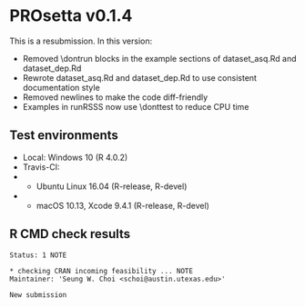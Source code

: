 # PROsetta v0.1.4
This is a resubmission. In this version:

* Removed \dontrun blocks in the example sections of dataset_asq.Rd and dataset_dep.Rd
* Rewrote dataset_asq.Rd and dataset_dep.Rd to use consistent documentation style
* Removed newlines to make the code diff-friendly
* Examples in runRSSS now use \donttest to reduce CPU time

## Test environments

* Local: Windows 10 (R 4.0.2)
* Travis-CI:
* * Ubuntu Linux 16.04 (R-release, R-devel)
* * macOS 10.13, Xcode 9.4.1 (R-release, R-devel)

## R CMD check results

```
Status: 1 NOTE

* checking CRAN incoming feasibility ... NOTE
Maintainer: 'Seung W. Choi <schoi@austin.utexas.edu>'

New submission
```
